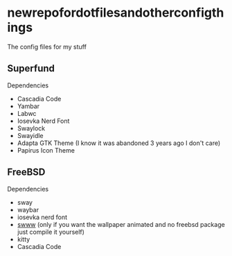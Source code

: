 # newrepofordotfilesandotherconfigthings

The config files for my stuff

## Superfund

Dependencies
- Cascadia Code
- Yambar
- Labwc
- Iosevka Nerd Font
- Swaylock
- Swayidle
- Adapta GTK Theme (I know it was abandoned 3 years ago I don't care)
- Papirus Icon Theme

## FreeBSD

Dependencies
- sway
- waybar
- iosevka nerd font
- [swww](https://github.com/Horus645/swww) (only if you want the wallpaper animated and no freebsd package just compile it yourself)
- kitty
- Cascadia Code

